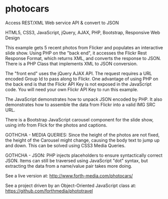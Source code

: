 photocars
==========

Access REST/XML Web service API & convert to JSON

HTML5, CSS3, JavaScript, jQuery, AJAX, PHP, Bootstrap, Responsive Web Design

This example gets 5 recent photos from Flicker and populates an interactive slide show. Using PHP on the "back end", it accesses the Flickr Rest Response Format, which returns XML, and converts the response to JSON. There is a PHP Class that implements XML to JSON conversion.

The "front end" uses the jQuery AJAX API. The request requires a URL encoded Group Id to pass along to Flickr. One advantage of using PHP on the back end is that the Flickr API Key is not exposed in the JavaScript code. You will need your own Flickr API Key to run this example.

The JavaScript demonstrates how to unpack JSON encoded by PHP. It also demonstrates how to assemble the data from Flickr into a valid IMG SRC URL.

There is a Bootstrap JavaScript carousel component for the slide show, using info from Flick for the photos and captions.

GOTHCHA - MEDIA QUERIES:
Since the height of the photos are not fixed, the height of the Carousel might change, causing the body text to jump up and down. This can be solved using CSS3 Media Queries.

GOTHCHA - JSON:
PHP injects placeholders to ensure syntactically correct JSON. Items can still be traversed using JavaScript "dot" syntax, but extracting the data from a name/value pair takes more doing.

See a live version at:
http://www.forth-media.com/photocars/

See a project driven by an Object-Oriented JavaScript class at:
https://github.com/forthmedia/phototravel